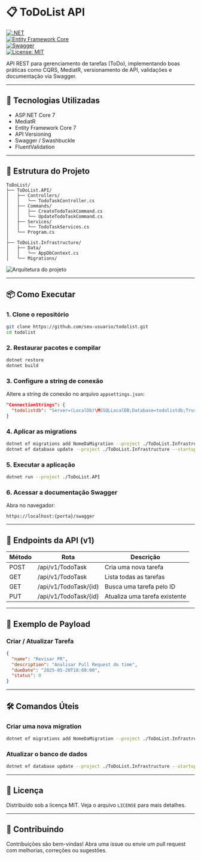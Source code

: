 # 📋 ToDoList API

[![.NET](https://img.shields.io/badge/.NET-7.0-blue)](https://dotnet.microsoft.com/)  
[![Entity Framework Core](https://img.shields.io/badge/EF%20Core-7.0-green)](https://docs.microsoft.com/ef/)  
[![Swagger](https://img.shields.io/badge/Swagger-Enabled-yellow)](https://swagger.io/)  
[![License: MIT](https://img.shields.io/badge/License-MIT-brightgreen.svg)](https://opensource.org/licenses/MIT)

API REST para gerenciamento de tarefas (ToDo), implementando boas práticas como CQRS, MediatR, versionamento de API, validações e documentação via Swagger.

---

## 🚀 Tecnologias Utilizadas

- ASP.NET Core 7
- MediatR
- Entity Framework Core 7
- API Versioning
- Swagger / Swashbuckle
- FluentValidation

---

## 📁 Estrutura do Projeto

```
ToDoList/
├── ToDoList.API/
│   ├── Controllers/
│   │   └── TodoTaskController.cs
│   ├── Commands/
│   │   ├── CreateTodoTaskCommand.cs
│   │   └── UpdateTodoTaskCommand.cs
│   ├── Services/
│   │   └── TodoTaskServices.cs
│   └── Program.cs
│
├── ToDoList.Infrastructure/
│   ├── Data/
│   │   └── AppDbContext.cs
│   └── Migrations/
```

![Arquitetura do projeto](https://github.com/user-attachments/assets/04fdc5d6-dd74-4d5d-9f02-85c22bee988f)

---

## 📦 Como Executar

### 1. Clone o repositório

```bash
git clone https://github.com/seu-usuario/todolist.git
cd todolist
```

### 2. Restaurar pacotes e compilar

```bash
dotnet restore
dotnet build
```

### 3. Configure a string de conexão

Altere a string de conexão no arquivo `appsettings.json`:

```json
"ConnectionStrings": {
  "todolistdb": "Server=(LocalDb)\MSSQLLocalDB;Database=todolistdb;Trusted_Connection=True;"
}
```

### 4. Aplicar as migrations

```bash
dotnet ef migrations add NomeDaMigration --project ./ToDoList.Infrastructure --startup-project ./ToDoList.API
dotnet ef database update --project ./ToDoList.Infrastructure --startup-project ./ToDoList.API
```

### 5. Executar a aplicação

```bash
dotnet run --project ./ToDoList.API
```

### 6. Acessar a documentação Swagger

Abra no navegador:

```
https://localhost:{porta}/swagger
```

---

## 📘 Endpoints da API (v1)

| Método | Rota                   | Descrição                     |
|--------|------------------------|-------------------------------|
| POST   | /api/v1/TodoTask       | Cria uma nova tarefa          |
| GET    | /api/v1/TodoTask       | Lista todas as tarefas        |
| GET    | /api/v1/TodoTask/{id}  | Busca uma tarefa pelo ID      |
| PUT    | /api/v1/TodoTask/{id}  | Atualiza uma tarefa existente |

---

## 🧪 Exemplo de Payload

### Criar / Atualizar Tarefa

```json
{
  "name": "Revisar PR",
  "description": "Analisar Pull Request do time",
  "dueDate": "2025-05-20T18:00:00",
  "status": 0
}
```

---

## 🛠️ Comandos Úteis

### Criar uma nova migration

```bash
dotnet ef migrations add NomeDaMigration --project ./ToDoList.Infrastructure --startup-project ./ToDoList.API
```

### Atualizar o banco de dados

```bash
dotnet ef database update --project ./ToDoList.Infrastructure --startup-project ./ToDoList.API
```

---

## 📄 Licença

Distribuído sob a licença MIT. Veja o arquivo `LICENSE` para mais detalhes.

---

## 🤝 Contribuindo

Contribuições são bem-vindas! Abra uma issue ou envie um pull request com melhorias, correções ou sugestões.

